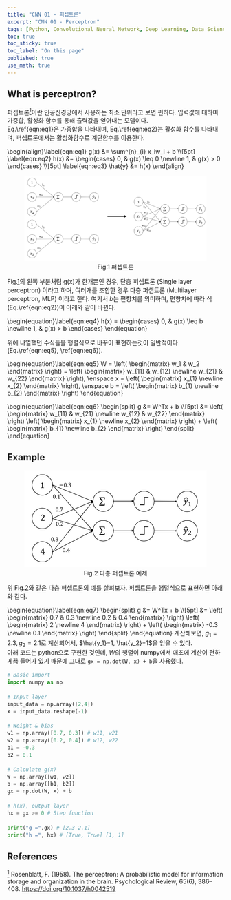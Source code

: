 ```yaml
---
title: "CNN 01 - 퍼셉트론"
excerpt: "CNN 01 - Perceptron"
tags: [Python, Convolutional Neural Network, Deep Learning, Data Science]
toc: true
toc_sticky: true
toc_label: "On this page"
published: true
use_math: true
---
```

## What is perceptron?

퍼셉트론[<sup id="fn1-back">1</sup>](#fn1)이란 인공신경망에서 사용하는 최소 단위라고 보면 편하다. 입력값에 대하여 가중합, 활성화 함수를 통해 출력값을 얻어내는 모델이다.  
Eq.\ref{eqn:eq1}은 가중합을 나타내며, Eq.\ref{eqn:eq2}는 활성화 함수를 나타내며, 퍼셉트론에서는 활성화함수로 계단함수를 이용한다.

\begin{align}\label{eqn:eq1} g(x) &= \sum^{n}_{i} x_iw_i + b \\\\[5pt]
\label{eqn:eq2} h(x) &= \begin{cases} 0, & g(x) \leq 0 \newline 1, & g(x) > 0 \end{cases} \\\\[5pt]
\label{eqn:eq3} \hat{y} &= h(x)
\end{align}

<center>
	<figure> <img src="/Images/Study/cnn01_01.png" alt="Perceptron" id="fig1"/>
        <figcaption>Fig.1 퍼셉트론</figcaption>
    </figure>
</center>

Fig.[1](#fig1)의 왼쪽 부분처럼 g(x)가 한개뿐인 경우, 단층 퍼셉트론 (Single layer perceptron) 이라고 하며, 여러개를 조합한 경우 다층 퍼셉트론 (Multilayer perceptron, MLP) 이라고 한다.
여기서 $b$는 편향치를 의미하며, 편향치에 따라 식(Eq.\ref{eqn:eq2})이 아래와 같이 바뀐다.

\begin{equation}\label{eqn:eq4} h(x) = \begin{cases} 0, & g(x) \leq b \newline 1, & g(x) > b \end{cases} \end{equation}

위에 나열했던 수식들을 행렬식으로 바꾸어 표현하는것이 일반적이다(Eq.\ref{eqn:eq5}, \ref{eqn:eq6}).

\begin{equation}\label{eqn:eq5} W = \left( \begin{matrix}  w_1 & w_2 \end{matrix} \right) = \left( \begin{matrix}  w_{11} & w_{12} \newline w_{21} & w_{22} \end{matrix} \right), \enspace
x = \left( \begin{matrix}  x_{1} \newline x_{2} \end{matrix} \right), \enspace
b = \left( \begin{matrix}  b_{1} \newline b_{2} \end{matrix} \right) \end{equation}

\begin{equation}\label{eqn:eq6}
\begin{split}
g &= W^Tx + b \\\\[5pt]
    &= \left( \begin{matrix}  w_{11} & w_{21} \newline w_{12} & w_{22} \end{matrix} \right) \left( \begin{matrix}  x_{1} \newline x_{2} \end{matrix} \right) + \left( \begin{matrix}  b_{1} \newline b_{2} \end{matrix} \right)
\end{split}
\end{equation}


## Example
<center>
	<figure> <img src="/Images/Study/cnn01_02.png" alt="Perceptron" id="fig2"/>
        <figcaption>Fig.2 다층 퍼셉트론 예제</figcaption>
    </figure>
</center>

위 Fig.[2](#fig2)와 같은 다층 퍼셉트론의 예를 살펴보자. 퍼셉트론을 행렬식으로 표현하면 아래와 같다.

\begin{equation}\label{eqn:eq7}
\begin{split}
g &= W^Tx + b \\\\[5pt]
    &= \left( \begin{matrix}  0.7 & 0.3 \newline 0.2 & 0.4 \end{matrix} \right) \left( \begin{matrix}  2 \newline 4 \end{matrix} \right) + \left( \begin{matrix} -0.3 \newline 0.1 \end{matrix} \right)
\end{split}
\end{equation}
계산해보면, $g_1=2.3, g_2=2.1$로 계산되어서, $\hat{y_1}=1, \hat{y_2}=1$을 얻을 수 있다.  
아래 코드는 python으로 구현한 것인데, $W$의 행렬이 numpy에서 애초에 계산이 편하게끔 들어가 있기 때문에 그대로 `gx = np.dot(W, x) + b`을 사용했다.

```python
# Basic import
import numpy as np

# Input layer
input_data = np.array([2,4])
x = input_data.reshape(-1)

# Weight & bias
w1 = np.array([0.7, 0.3]) # w11, w21
w2 = np.array([0.2, 0.4]) # w12, w22
b1 = -0.3
b2 = 0.1

# Calculate g(x)
W = np.array([w1, w2])
b = np.array([b1, b2])
gx = np.dot(W, x) + b

# h(x), output layer
hx = gx >= 0 # Step function

print("g =",gx) # [2.3 2.1]
print("h =", hx) # [True, True] [1, 1]
```

## References
[<sup id="fn1">1</sup>](#fn1-back) Rosenblatt, F. (1958). The perceptron: A probabilistic model for information storage and organization in the brain. Psychological Review, 65(6), 386–408. https://doi.org/10.1037/h0042519  